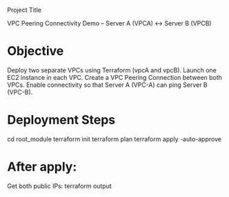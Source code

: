 Project Title

VPC Peering Connectivity Demo – Server A (VPCA) ↔ Server B (VPCB)
# Objective

Deploy two separate VPCs using Terraform (vpcA and vpcB).
Launch one EC2 instance in each VPC.
Create a VPC Peering Connection between both VPCs.
Enable connectivity so that Server A (VPC-A) can ping Server B (VPC-B).

# Deployment Steps
cd root_module
terraform init
terraform plan
terraform apply -auto-approve

# After apply:
Get both public IPs:
terraform output
